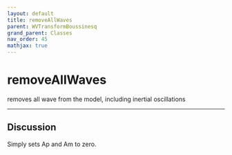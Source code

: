 ```yaml
---
layout: default
title: removeAllWaves
parent: WVTransformBoussinesq
grand_parent: Classes
nav_order: 45
mathjax: true
---
```


#  removeAllWaves

removes all wave from the model, including inertial oscillations


---

## Discussion

  Simply sets Ap and Am to zero.
  
